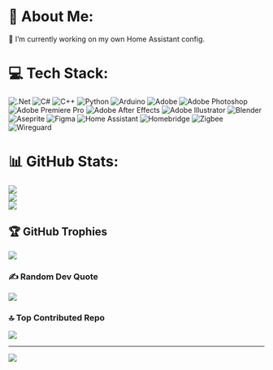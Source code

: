 # 💫 About Me:
🔭 I’m currently working on my own Home Assistant config.


# 💻 Tech Stack:
![.Net](https://img.shields.io/badge/.NET-5C2D91?style=flat&logo=.net&logoColor=white) ![C#](https://img.shields.io/badge/c%23-%23239120.svg?style=flat&logo=csharp&logoColor=white) ![C++](https://img.shields.io/badge/c++-%2300599C.svg?style=flat&logo=c%2B%2B&logoColor=white) ![Python](https://img.shields.io/badge/python-3670A0?style=flat&logo=python&logoColor=ffdd54) ![Arduino](https://img.shields.io/badge/-Arduino-00979D?style=flat&logo=Arduino&logoColor=white) ![Adobe](https://img.shields.io/badge/adobe-%23FF0000.svg?style=flat&logo=adobe&logoColor=white) ![Adobe Photoshop](https://img.shields.io/badge/adobe%20photoshop-%2331A8FF.svg?style=flat&logo=adobe%20photoshop&logoColor=white) ![Adobe Premiere Pro](https://img.shields.io/badge/Adobe%20Premiere%20Pro-9999FF.svg?style=flat&logo=Adobe%20Premiere%20Pro&logoColor=white) ![Adobe After Effects](https://img.shields.io/badge/Adobe%20After%20Effects-9999FF.svg?style=flat&logo=Adobe%20After%20Effects&logoColor=white) ![Adobe Illustrator](https://img.shields.io/badge/adobe%20illustrator-%23FF9A00.svg?style=flat&logo=adobe%20illustrator&logoColor=white) ![Blender](https://img.shields.io/badge/blender-%23F5792A.svg?style=flat&logo=blender&logoColor=white) ![Aseprite](https://img.shields.io/badge/Aseprite-FFFFFF?style=flat&logo=Aseprite&logoColor=#7D929E) ![Figma](https://img.shields.io/badge/figma-%23F24E1E.svg?style=flat&logo=figma&logoColor=white) ![Home Assistant](https://img.shields.io/badge/home%20assistant-%2341BDF5.svg?style=flat&logo=home-assistant&logoColor=white) ![Homebridge](https://img.shields.io/badge/homebridge-%23491F59.svg?style=flat&logo=homebridge&logoColor=white) ![Zigbee](https://img.shields.io/badge/zigbee-%23EB0443.svg?style=flat&logo=zigbee&logoColor=white) ![Wireguard](https://img.shields.io/badge/wireguard-%2388171A.svg?style=flat&logo=wireguard&logoColor=white) 
# 📊 GitHub Stats:
![](https://github-readme-stats.vercel.app/api?username=MakarovIncorporated&theme=radical&hide_border=true&include_all_commits=false&count_private=false)<br/>
![](https://github-readme-streak-stats.herokuapp.com/?user=MakarovIncorporated&theme=radical&hide_border=true)<br/>
![](https://github-readme-stats.vercel.app/api/top-langs/?username=MakarovIncorporated&theme=radical&hide_border=true&include_all_commits=false&count_private=false&layout=compact)

## 🏆 GitHub Trophies
![](https://github-profile-trophy.vercel.app/?username=MakarovIncorporated&theme=radical&no-frame=false&no-bg=false&margin-w=4)

### ✍️ Random Dev Quote
![](https://quotes-github-readme.vercel.app/api?type=horizontal&theme=radical)

### 🔝 Top Contributed Repo
![](https://github-contributor-stats.vercel.app/api?username=MakarovIncorporated&limit=5&theme=dark&combine_all_yearly_contributions=true)

---
[![](https://visitcount.itsvg.in/api?id=MakarovIncorporated&icon=0&color=0)](https://visitcount.itsvg.in)

<!-- Proudly created with GPRM ( https://gprm.itsvg.in ) -->
